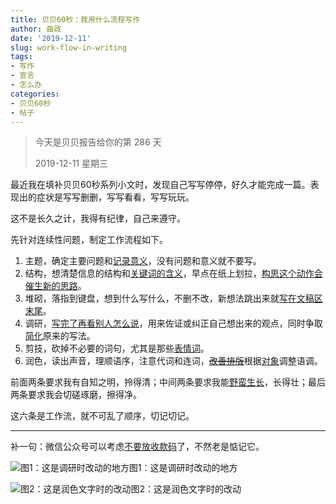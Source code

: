 ```yaml
---
title: 贝贝60秒：我用什么流程写作
author: 曲政
date: '2019-12-11'
slug: work-flow-in-writing
tags:
- 写作
- 宣言
- 怎么办
categories:
- 贝贝60秒
- 帖子
---
```

> 今天是贝贝报告给你的第 286 天
>
> 2019-12-11 星期三 

最近我在填补贝贝60秒系列小文时，发现自己写写停停，好久才能完成一篇。表现出的症状是写写删删，写写看看，写写玩玩。

这不是长久之计，我得有纪律，自己来遵守。

先针对连续性问题，制定工作流程如下。

1.  主题，确定主要问题和[记录意义](https://yihui.org/cn/2018/11/elder-stories/)，没有问题和意义就不要写。
2.  结构，想清楚信息的结构和[关键词的含义](https://yihui.org/cn/2019/03/politics-and-english/)，早点在纸上划拉，[构思这个动作会催生新的思路](https://yihui.org/cn/2018/07/fluent-essay/)。
3.  堆砌，落指到键盘，想到什么写什么，不删不改，新想法跳出来就[写在文稿区末尾](https://yihui.org/cn/2018/09/long-post/)。
4.  调研，[写完了再看别人怎么说](https://john-qu.netlify.com/cn/2019/12/when-no-more-reading/)，用来佐证或纠正自己想出来的观点，同时争取[简化](https://yihui.org/cn/2017/08/shannon/)原来的写法。
5.  剪技，砍掉不必要的词句，尤其是那些[表情词](https://yihui.org/cn/2014/06/on-writing/)。
6.  润色，读出声音，理顺语序，注意代词和连词，~~[改善排版](https://yihui.org/cn/2017/04/r-markdown-office/)~~根据[对象](https://yihui.org/cn/2006/03/18-42-00/)调整语调。

前面两条要求我有自知之明，拎得清；中间两条要求我能[野蛮生长](https://book.douban.com/subject/2348372/)，长得壮；最后两条要求我会切磋琢磨，擦得净。

这六条是工作流，就不可乱了顺序，切记切记。

---

补一句：微信公众号可以考虑[不要放收款码](https://yihui.org/cn/2018/08/donation/)了，不然老是惦记它。

![图1：这是调研时改动的地方](https://tva1.sinaimg.cn/large/006tNbRwgy1g9u0175e1jj31se0rck6l.jpg)图1：这是调研时改动的地方

![图2：这是润色文字时的改动](https://tva1.sinaimg.cn/large/006tNbRwgy1g9u01dvgwaj31ry0gkale.jpg)图2：这是润色文字时的改动